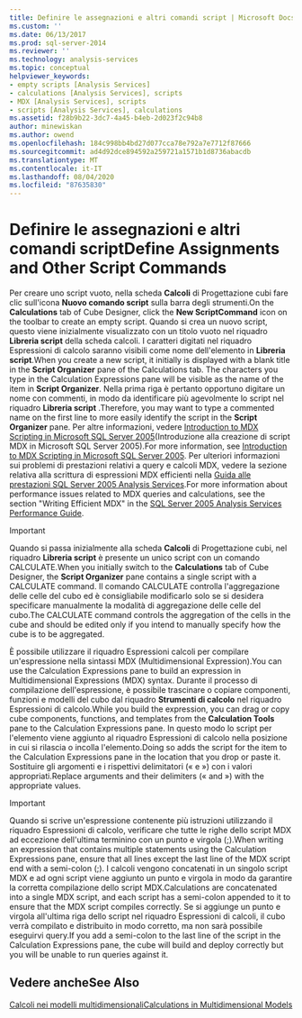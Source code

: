 ```yaml
---
title: Definire le assegnazioni e altri comandi script | Microsoft Docs
ms.custom: ''
ms.date: 06/13/2017
ms.prod: sql-server-2014
ms.reviewer: ''
ms.technology: analysis-services
ms.topic: conceptual
helpviewer_keywords:
- empty scripts [Analysis Services]
- calculations [Analysis Services], scripts
- MDX [Analysis Services], scripts
- scripts [Analysis Services], calculations
ms.assetid: f28b9b22-3dc7-4a45-b4eb-2d023f2c94b8
author: minewiskan
ms.author: owend
ms.openlocfilehash: 184c998bb4bd27d077cca78e792a7e7712f87666
ms.sourcegitcommit: ad4d92dce894592a259721a1571b1d8736abacdb
ms.translationtype: MT
ms.contentlocale: it-IT
ms.lasthandoff: 08/04/2020
ms.locfileid: "87635830"
---
```

# <a name="define-assignments-and-other-script-commands"></a><span data-ttu-id="5ba42-102">Definire le assegnazioni e altri comandi script</span><span class="sxs-lookup"><span data-stu-id="5ba42-102">Define Assignments and Other Script Commands</span></span>
  <span data-ttu-id="5ba42-103">Per creare uno script vuoto, nella scheda **Calcoli** di Progettazione cubi fare clic sull'icona **Nuovo comando script** sulla barra degli strumenti.</span><span class="sxs-lookup"><span data-stu-id="5ba42-103">On the **Calculations** tab of Cube Designer, click the **New ScriptCommand** icon on the toolbar to create an empty script.</span></span> <span data-ttu-id="5ba42-104">Quando si crea un nuovo script, questo viene inizialmente visualizzato con un titolo vuoto nel riquadro **Libreria script** della scheda calcoli. I caratteri digitati nel riquadro Espressioni di calcolo saranno visibili come nome dell'elemento in **Libreria script**.</span><span class="sxs-lookup"><span data-stu-id="5ba42-104">When you create a new script, it initially is displayed with a blank title in the **Script Organizer** pane of the Calculations tab. The characters you type in the Calculation Expressions pane will be visible as the name of the item in **Script Organizer**.</span></span> <span data-ttu-id="5ba42-105">Nella prima riga è pertanto opportuno digitare un nome con commenti, in modo da identificare più agevolmente lo script nel riquadro **Libreria script** .</span><span class="sxs-lookup"><span data-stu-id="5ba42-105">Therefore, you may want to type a commented name on the first line to more easily identify the script in the **Script Organizer** pane.</span></span> <span data-ttu-id="5ba42-106">Per altre informazioni, vedere [Introduction to MDX Scripting in Microsoft SQL Server 2005](https://go.microsoft.com/fwlink/?LinkId=81892)(Introduzione alla creazione di script MDX in Microsoft SQL Server 2005).</span><span class="sxs-lookup"><span data-stu-id="5ba42-106">For more information, see [Introduction to MDX Scripting in Microsoft SQL Server 2005](https://go.microsoft.com/fwlink/?LinkId=81892).</span></span> <span data-ttu-id="5ba42-107">Per ulteriori informazioni sui problemi di prestazioni relativi a query e calcoli MDX, vedere la sezione relativa alla scrittura di espressioni MDX efficienti nella [Guida alle prestazioni SQL Server 2005 Analysis Services](https://docsbay.net/Microsoft-SQL-Server-2005-Analysis-Services-Performance-Guide).</span><span class="sxs-lookup"><span data-stu-id="5ba42-107">For more information about performance issues related to MDX queries and calculations, see the section "Writing Efficient MDX" in the [SQL Server 2005 Analysis Services Performance Guide](https://docsbay.net/Microsoft-SQL-Server-2005-Analysis-Services-Performance-Guide).</span></span>  
  
> [!IMPORTANT]  
>  <span data-ttu-id="5ba42-108">Quando si passa inizialmente alla scheda **Calcoli** di Progettazione cubi, nel riquadro **Libreria script** è presente un unico script con un comando CALCULATE.</span><span class="sxs-lookup"><span data-stu-id="5ba42-108">When you initially switch to the **Calculations** tab of Cube Designer, the **Script Organizer** pane contains a single script with a CALCULATE command.</span></span> <span data-ttu-id="5ba42-109">Il comando CALCULATE controlla l'aggregazione delle celle del cubo ed è consigliabile modificarlo solo se si desidera specificare manualmente la modalità di aggregazione delle celle del cubo.</span><span class="sxs-lookup"><span data-stu-id="5ba42-109">The CALCULATE command controls the aggregation of the cells in the cube and should be edited only if you intend to manually specify how the cube is to be aggregated.</span></span>  
  
 <span data-ttu-id="5ba42-110">È possibile utilizzare il riquadro Espressioni calcoli per compilare un'espressione nella sintassi MDX (Multidimensional Expression).</span><span class="sxs-lookup"><span data-stu-id="5ba42-110">You can use the Calculation Expressions pane to build an expression in Multidimensional Expressions (MDX) syntax.</span></span> <span data-ttu-id="5ba42-111">Durante il processo di compilazione dell'espressione, è possibile trascinare o copiare componenti, funzioni e modelli del cubo dal riquadro **Strumenti di calcolo** nel riquadro Espressioni di calcolo.</span><span class="sxs-lookup"><span data-stu-id="5ba42-111">While you build the expression, you can drag or copy cube components, functions, and templates from the **Calculation Tools** pane to the Calculation Expressions pane.</span></span> <span data-ttu-id="5ba42-112">In questo modo lo script per l'elemento viene aggiunto al riquadro Espressioni di calcolo nella posizione in cui si rilascia o incolla l'elemento.</span><span class="sxs-lookup"><span data-stu-id="5ba42-112">Doing so adds the script for the item to the Calculation Expressions pane in the location that you drop or paste it.</span></span> <span data-ttu-id="5ba42-113">Sostituire gli argomenti e i rispettivi delimitatori (« e ») con i valori appropriati.</span><span class="sxs-lookup"><span data-stu-id="5ba42-113">Replace arguments and their delimiters (« and ») with the appropriate values.</span></span>  
  
> [!IMPORTANT]  
>  <span data-ttu-id="5ba42-114">Quando si scrive un'espressione contenente più istruzioni utilizzando il riquadro Espressioni di calcolo, verificare che tutte le righe dello script MDX ad eccezione dell'ultima terminino con un punto e virgola (;).</span><span class="sxs-lookup"><span data-stu-id="5ba42-114">When writing an expression that contains multiple statements using the Calculation Expressions pane, ensure that all lines except the last line of the MDX script end with a semi-colon (;).</span></span> <span data-ttu-id="5ba42-115">I calcoli vengono concatenati in un singolo script MDX e ad ogni script viene aggiunto un punto e virgola in modo da garantire la corretta compilazione dello script MDX.</span><span class="sxs-lookup"><span data-stu-id="5ba42-115">Calculations are concatenated into a single MDX script, and each script has a semi-colon appended to it to ensure that the MDX script compiles correctly.</span></span> <span data-ttu-id="5ba42-116">Se si aggiunge un punto e virgola all'ultima riga dello script nel riquadro Espressioni di calcoli, il cubo verrà compilato e distribuito in modo corretto, ma non sarà possibile eseguirvi query.</span><span class="sxs-lookup"><span data-stu-id="5ba42-116">If you add a semi-colon to the last line of the script in the Calculation Expressions pane, the cube will build and deploy correctly but you will be unable to run queries against it.</span></span>  
  
## <a name="see-also"></a><span data-ttu-id="5ba42-117">Vedere anche</span><span class="sxs-lookup"><span data-stu-id="5ba42-117">See Also</span></span>  
 [<span data-ttu-id="5ba42-118">Calcoli nei modelli multidimensionali</span><span class="sxs-lookup"><span data-stu-id="5ba42-118">Calculations in Multidimensional Models</span></span>](calculations-in-multidimensional-models.md)  
  
  
